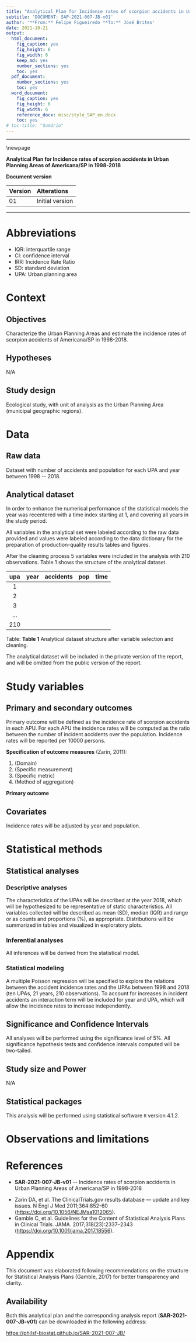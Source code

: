 ```yaml
---
title: "Analytical Plan for Incidence rates of scorpion accidents in Urban Planning Areas of Americana/SP in 1998-2018"
subtitle: 'DOCUMENT: SAP-2021-007-JB-v01'
author: '**From:** Felipe Figueiredo **To:** José Brites'
date: 2021-10-21
output:
  html_document:
    fig_caption: yes
    fig_height: 6
    fig_width: 6
    keep_md: yes
    number_sections: yes
    toc: yes
  pdf_document:
    number_sections: yes
    toc: yes
  word_document:
    fig_caption: yes
    fig_height: 6
    fig_width: 6
    reference_docx: misc/style_SAP_en.docx
    toc: yes
# toc-title: "Sumário"
---
```




---

\newpage

**Analytical Plan for Incidence rates of scorpion accidents in Urban Planning Areas of Americana/SP in 1998-2018**

**Document version**


|Version |Alterations     |
|:-------|:---------------|
|01      |Initial version |

---

# Abbreviations

<!-- - d: Cohen's D effect size -->
- IQR: interquartile range
- CI: confidence interval
- IRR: Incidence Rate Ratio
- SD: standard deviation
- UPA: Urban planning area

# Context

## Objectives

Characterize the Urban Planning Areas and estimate the incidence rates of scorpion accidents of Americana/SP in 1998-2018.

## Hypotheses

N/A

## Study design

Ecological study, with unit of analysis as the Urban Planning Area (municipal geographic regions).

# Data



## Raw data

Dataset with number of accidents and population for each UPA and year between 1998 -- 2018.

## Analytical dataset

In order to enhance the numerical performance of the statistical models the year was recentered with a time index starting at 1, and covering all years in the study period.

All variables in the analytical set were labeled according to the raw data provided and values were labeled according to the data dictionary for the preparation of production-quality results tables and figures.

After the cleaning process 5 variables were included in the analysis with 210 observations.
Table 1 shows the structure of the analytical dataset.


| upa | year | accidents | pop | time |
|:---:|:----:|:---------:|:---:|:----:|
|  1  |      |           |     |      |
|  2  |      |           |     |      |
|  3  |      |           |     |      |
| ... |      |           |     |      |
| 210 |      |           |     |      |

Table: **Table 1** Analytical dataset structure after variable selection and cleaning.

The analytical dataset will be included in the private version of the report, and will be omitted from the public version of the report.

# Study variables

## Primary and secondary outcomes

Primary outcome will be defined as the incidence rate of scorpion accidents in each APU.
For each APU the incidence rates will be computed as the ratio between the number of incident accidents over the population.
Incidence rates will be reported per 10000 persons.

**Specification of outcome measures** (Zarin, 2011):

1. (Domain)
2. (Specific measurement)
3. (Specific metric)
4. (Method of aggregation)

**Primary outcome**

## Covariates

Incidence rates will be adjusted by year and population.

# Statistical methods

## Statistical analyses

### Descriptive analyses

<!-- The epidemiological profile of each study group -->
<!-- groups -->
<!-- will be described at baseline. -->
<!-- Demographic and clinical variables will be described as -->
The characteristics of the UPAs will be described at the year 2018, which will be hypothesized to be representative of static characteristics.
All variables collected will be described as 
mean (SD),
median (IQR) and range
or as counts and proportions (%), as appropriate.
Distributions will be summarized in tables and visualized in exploratory plots.

### Inferential analyses

<!-- All comparisons between groups will be performed as univariate analyses. -->
<!-- Continuous variables will be compared between groups with the -->
<!-- independent t test with Welch correction. -->
<!-- paired t test with Welch correction. -->
<!-- Wilcoxon test. -->
<!-- Differences in distribution of categorical variables will be assessed with the -->
<!-- Fisher exact test. -->
<!-- chi-square test. -->
<!-- McNemar test. -->
All inferences will be derived from the statistical model.

### Statistical modeling

A multiple Poisson regression will be specified to explore the relations between the accident incidence rates and the UPAs between 1998 and 2018 (ten UPAs, 21 years, 210 observations).
To account for increases in incident accidents an interaction term will be included for year and UPA, which will allow the incidence rates to increase independently.

<!-- Since all groups of UPA x year yielded non-zero incident cases the model was adjusted using the Positive Poisson distribution to prevent loss of precision of non-zero incidence rates. -->

## Significance and Confidence Intervals

All analyses will be performed using the significance level of 5%.
All significance hypothesis tests and confidence intervals computed will be
two-tailed.
<!-- left-tailed. -->
<!-- right-tailed. -->

## Study size and Power



N/A

## Statistical packages

This analysis will be performed using statistical software `R` version 4.1.2.

# Observations and limitations

# References

- **SAR-2021-007-JB-v01** -- Incidence rates of scorpion accidents in Urban Planning Areas of Americana/SP in 1998-2018
<!-- - Cohen, J. (1988). Statistical power analysis for the behavioral sciences (2nd Ed.). New York: Routledge. -->
- Zarin DA, et al. The ClinicalTrials.gov results database — update and key issues. N Engl J Med 2011;364:852-60 (<https://doi.org/10.1056/NEJMsa1012065>).
- Gamble C, et al. Guidelines for the Content of Statistical Analysis Plans in Clinical Trials. JAMA. 2017;318(23):2337–2343 (<https://doi.org/10.1001/jama.2017.18556>).

# Appendix

This document was elaborated following recommendations on the structure for Statistical Analysis Plans (Gamble, 2017) for better transparency and clarity.

## Availability

Both this analytical plan and the corresponding analysis report (**SAR-2021-007-JB-v01**) can be downloaded in the following address:

<https://philsf-biostat.github.io/SAR-2021-007-JB/>

<!-- The client has requested that this analysis be kept confidential. -->
<!-- Both this analytical plan and the corresponding analysis report (**SAR-2021-007-JB-v01**) are therefore not published online and only the title and year of the analysis will be included in the consultant's Portfolio. -->
<!-- The portfolio is available at: -->

<!-- <https://philsf-biostat.github.io/> -->
